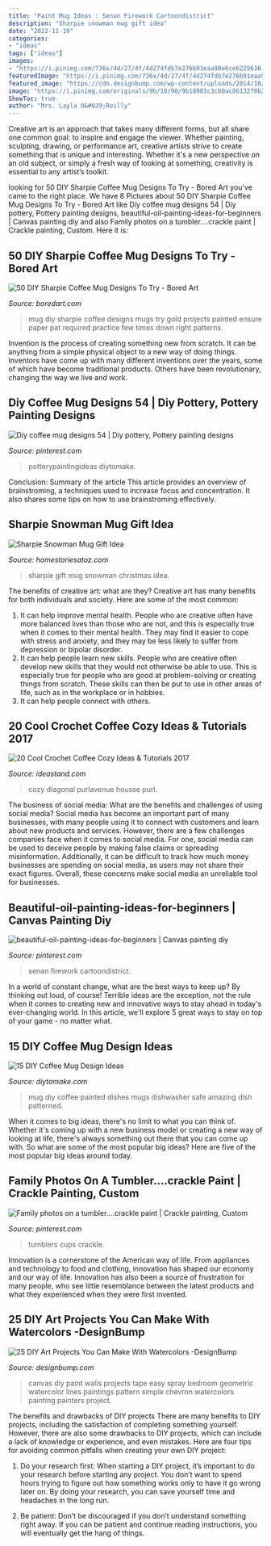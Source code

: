 ```yaml
---
title: "Paint Mug Ideas : Senan Firework Cartoondistrict"
description: "Sharpie snowman mug gift idea"
date: "2022-11-19"
categories:
- "ideas"
tags: ["ideas"]
images:
- "https://i.pinimg.com/736x/4d/27/4f/4d274fdb7e276b91eaa98e6ce6229616.jpg"
featuredImage: "https://i.pinimg.com/736x/4d/27/4f/4d274fdb7e276b91eaa98e6ce6229616.jpg"
featured_image: "https://cdn.designbump.com/wp-content/uploads/2014/10/grid-cell-23869-1413513975-27.jpg"
image: "https://i.pinimg.com/originals/9b/10/90/9b10903c3cb0ac86132f0b2fb05adfdd.jpg"
ShowToc: true
author: "Mrs. Layla O&#039;Reilly"
---
```



Creative art is an approach that takes many different forms, but all share one common goal: to inspire and engage the viewer. Whether painting, sculpting, drawing, or performance art, creative artists strive to create something that is unique and interesting. Whether it's a new perspective on an old subject, or simply a fresh way of looking at something, creativity is essential to any artist’s toolkit.

	

		
looking for 50 DIY Sharpie Coffee Mug Designs To Try - Bored Art you've came to the right place. We have 8 Pictures about 50 DIY Sharpie Coffee Mug Designs To Try - Bored Art like Diy coffee mug designs 54 | Diy pottery, Pottery painting designs, beautiful-oil-painting-ideas-for-beginners | Canvas painting diy and also Family photos on a tumbler....crackle paint | Crackle painting, Custom. Here it is:
		
    
## 50 DIY Sharpie Coffee Mug Designs To Try - Bored Art

<img loading=lazy src="http://www.boredart.com/wp-content/uploads/2016/12/DIY-Sharpie-Coffee-Mug-Designs-To-Try0111.jpg" onerror="this.onerror=null;this.src='https://tse4.mm.bing.net/th?id=OIP.hmDgT6WthJtTrG9ieuLeggHaLH&amp;pid=15.1';" alt="50 DIY Sharpie Coffee Mug Designs To Try - Bored Art">

_Source: boredart.com_

>mug diy sharpie coffee designs mugs try gold projects painted ensure paper pat required practice few times down right patterns. 

	

Invention is the process of creating something new from scratch. It can be anything from a simple physical object to a new way of doing things. Inventors have come up with many different inventions over the years, some of which have become traditional products. Others have been revolutionary, changing the way we live and work.

    
## Diy Coffee Mug Designs 54 | Diy Pottery, Pottery Painting Designs

<img loading=lazy src="https://i.pinimg.com/originals/9b/10/90/9b10903c3cb0ac86132f0b2fb05adfdd.jpg" onerror="this.onerror=null;this.src='https://tse4.mm.bing.net/th?id=OIP.TnaorSlr7E3JC0ZvOe9BmQHaE8&amp;pid=15.1';" alt="Diy coffee mug designs 54 | Diy pottery, Pottery painting designs">

_Source: pinterest.com_

>potterypaintingideas diytomake. 

	

Conclusion: Summary of the article
This article provides an overview of brainstroming, a techniques used to increase focus and concentration. It also shares some tips on how to use brainstroming effectively.

    
## Sharpie Snowman Mug Gift Idea

<img loading=lazy src="https://www.homestoriesatoz.com/wp-content/uploads/2016/11/Sharpie-Snowman.png" onerror="this.onerror=null;this.src='https://tse3.mm.bing.net/th?id=OIP.NBe267HD0e43Ko9y3_acNADGEs&amp;pid=15.1';" alt="Sharpie Snowman Mug Gift Idea">

_Source: homestoriesatoz.com_

>sharpie gift mug snowman christmas idea. 

	

The benefits of creative art: what are they?
Creative art has many benefits for both individuals and society. Here are some of the most common: 
1) It can help improve mental health. People who are creative often have more balanced lives than those who are not, and this is especially true when it comes to their mental health. They may find it easier to cope with stress and anxiety, and they may be less likely to suffer from depression or bipolar disorder.
2) It can help people learn new skills. People who are creative often develop new skills that they would not otherwise be able to use. This is especially true for people who are good at problem-solving or creating things from scratch. These skills can then be put to use in other areas of life, such as in the workplace or in hobbies.
3) It can help people connect with others.

    
## 20 Cool Crochet Coffee Cozy Ideas &amp; Tutorials 2017

<img loading=lazy src="https://ideastand.com/wp-content/uploads/2014/09/crochet-coffee-cozy/13-diy-crochet-coffee-cozy-ideas.jpg" onerror="this.onerror=null;this.src='https://tse1.mm.bing.net/th?id=OIP.ngPOj2YYWbeA_UVa8NDx2wHaHa&amp;pid=15.1';" alt="20 Cool Crochet Coffee Cozy Ideas &amp; Tutorials 2017">

_Source: ideastand.com_

>cozy diagonal purlavenue housse purl. 

	

The business of social media: What are the benefits and challenges of using social media?
Social media has become an important part of many businesses, with many people using it to connect with customers and learn about new products and services. However, there are a few challenges companies face when it comes to social media. For one, social media can be used to deceive people by making false claims or spreading misinformation. Additionally, it can be difficult to track how much money businesses are spending on social media, as users may not share their exact figures. Overall, these concerns make social media an unreliable tool for businesses.

    
## Beautiful-oil-painting-ideas-for-beginners | Canvas Painting Diy

<img loading=lazy src="https://i.pinimg.com/736x/1b/77/3c/1b773c5e41d0bec7da259bd6285b89b0.jpg" onerror="this.onerror=null;this.src='https://tse1.mm.bing.net/th?id=OIP.jn950GU8quTV_ANbdnAytwHaJ2&amp;pid=15.1';" alt="beautiful-oil-painting-ideas-for-beginners | Canvas painting diy">

_Source: pinterest.com_

>senan firework cartoondistrict. 

	

In a world of constant change, what are the best ways to keep up? By thinking out loud, of course! Terrible ideas are the exception, not the rule when it comes to creating new and innovative ways to stay ahead in today's ever-changing world. In this article, we'll explore 5 great ways to stay on top of your game - no matter what.

    
## 15 DIY Coffee Mug Design Ideas

<img loading=lazy src="https://www.diytomake.com/wp-content/uploads/2018/11/Painted-Porcelain-Simple-Mugs.jpg" onerror="this.onerror=null;this.src='https://tse2.mm.bing.net/th?id=OIP.Wwcjbo1uJfclo4tC9uELmQHaLH&amp;pid=15.1';" alt="15 DIY Coffee Mug Design Ideas">

_Source: diytomake.com_

>mug diy coffee painted dishes mugs dishwasher safe amazing dish patterned. 

	

When it comes to big ideas, there's no limit to what you can think of. Whether it's coming up with a new business model or creating a new way of looking at life, there's always something out there that you can come up with. So what are some of the most popular big ideas? Here are five of the most popular big ideas around today.

    
## Family Photos On A Tumbler....crackle Paint | Crackle Painting, Custom

<img loading=lazy src="https://i.pinimg.com/736x/4d/27/4f/4d274fdb7e276b91eaa98e6ce6229616.jpg" onerror="this.onerror=null;this.src='https://tse2.mm.bing.net/th?id=OIP.my2Y5XaGrVRsa7xnyQd8-AHaHa&amp;pid=15.1';" alt="Family photos on a tumbler....crackle paint | Crackle painting, Custom">

_Source: pinterest.com_

>tumblers cups crackle. 

	

Innovation is a cornerstone of the American way of life. From appliances and technology to food and clothing, innovation has shaped our economy and our way of life. Innovation has also been a source of frustration for many people, who see little resemblance between the latest products and what they experienced when they were first invented.

    
## 25 DIY Art Projects You Can Make With Watercolors -DesignBump

<img loading=lazy src="https://cdn.designbump.com/wp-content/uploads/2014/10/grid-cell-23869-1413513975-27.jpg" onerror="this.onerror=null;this.src='https://tse3.mm.bing.net/th?id=OIP.61YpvqiV_zW0GlaGAdynBAAAAA&amp;pid=15.1';" alt="25 DIY Art Projects You Can Make With Watercolors -DesignBump">

_Source: designbump.com_

>canvas diy paint walls projects tape easy spray bedroom geometric watercolor lines paintings pattern simple chevron watercolors painting painters project. 

	

The benefits and drawbacks of DIY projects
There are many benefits to DIY projects, including the satisfaction of completing something yourself. However, there are also some drawbacks to DIY projects, which can include a lack of knowledge or experience, and even mistakes. Here are four tips for avoiding common pitfalls when creating your own DIY project:
1. Do your research first: When starting a DIY project, it’s important to do your research before starting any project. You don’t want to spend hours trying to figure out how something works only to have it go wrong later on. By doing your research, you can save yourself time and headaches in the long run.

2. Be patient: Don’t be discouraged if you don’t understand something right away. If you can be patient and continue reading instructions, you will eventually get the hang of things.

